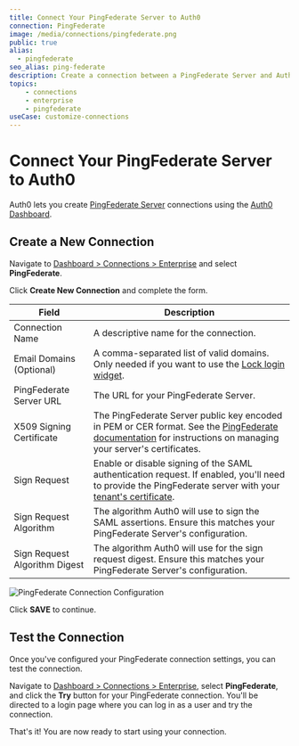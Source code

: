 ```yaml
---
title: Connect Your PingFederate Server to Auth0
connection: PingFederate
image: /media/connections/pingfederate.png
public: true
alias:
  - pingfederate
seo_alias: ping-federate
description: Create a connection between a PingFederate Server and Auth0.
topics:
    - connections
    - enterprise
    - pingfederate
useCase: customize-connections
---
```


# Connect Your PingFederate Server to Auth0

Auth0 lets you create [PingFederate Server](https://documentation.pingidentity.com/pingfederate/pf84/#gettingStartedGuide/concept/gettingStarted.html) connections using the [Auth0 Dashboard](${manage_url}/#/connections/enterprise).

## Create a New Connection

Navigate to [Dashboard > Connections > Enterprise](${manage_url}/#/connections/enterprise) and select **PingFederate**.

Click __Create New Connection__ and complete the form.

Field | Description
------|------------
Connection Name | A descriptive name for the connection.
Email Domains (Optional) |  A comma-separated list of valid domains. Only needed if you want to use the [Lock login widget](/libraries/lock).
PingFederate Server URL | The URL for your PingFederate Server.
X509 Signing Certificate | The PingFederate Server public key encoded in PEM or CER format. See the [PingFederate documentation](https://documentation.pingidentity.com/pingfederate/pf84/index.shtml#concept_digitalSignatureSettings.html) for instructions on managing your server's certificates.
Sign Request | Enable or disable signing of the SAML authentication request.  If enabled, you'll need to provide the PingFederate server with your [tenant's certificate](https://${account.namespace}/pem).
Sign Request Algorithm | The algorithm Auth0 will use to sign the SAML assertions. Ensure this matches your PingFederate Server's configuration.
Sign Request Algorithm Digest | The algorithm Auth0 will use for the sign request digest. Ensure this matches your PingFederate Server's configuration.

![PingFederate Connection Configuration](/media/articles/connections/enterprise/ping-federate/settings.png)

Click __SAVE__ to continue.

## Test the Connection

Once you've configured your PingFederate connection settings, you can test the connection.

Navigate to [Dashboard > Connections > Enterprise](${manage_url}/#/connections/enterprise), select **PingFederate**, and click the **Try** button for your PingFederate connection. You'll be directed to a login page where you can log in as a user and try the connection.

That's it! You are now ready to start using your connection.

